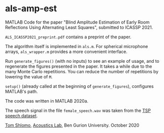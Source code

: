 # als-amp-est
MATLAB Code for the paper "Blind Amplitude Estimation of Early Room Reflections Using Alternating Least Squares", submitted to ICASSP 2021.

`ALS_ICASSP2021_preprint.pdf` contains a preprint of the paper.

The algorithm itself is implemented in `als.m`.
For spherical microphone arrays, `als_wrapper.m` provides a more convenient interface.

Run `generate_figures()` (with no inputs) to see an example of usage, and to regenerate the figures presented in the paper.
It takes a while due to the many Monte Carlo repetitions.
You can reduce the number of repetitions by lowering the value of `M`.

`setup()` (already called at the beginning of `generate_figures`), configures MATLAB's path.

The code was written in MATLAB 2020a.

The speech signal in the file `female_speech.wav` was taken from the [TSP speech dataset](http://www-mmsp.ece.mcgill.ca/Documents/Data/).

[Tom Shlomo](https://www.linkedin.com/in/tom-shlomo-060679182/),
[Acoustics Lab](https://sites.google.com/view/acousticslab), Ben Gurion University.
October 2020
